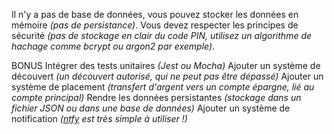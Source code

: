 Il n'y a pas de base de données, vous pouvez stocker les données en mémoire _(pas de persistance)_.
Vous devez respecter les principes de sécurité _(pas de stockage en clair du code PIN, utilisez un algorithme de hachage comme bcrypt ou argon2 par exemple)_.















BONUS
Intégrer des tests unitaires _(Jest ou Mocha)_
Ajouter un système de découvert _(un découvert autorisé, qui ne peut pas être dépassé)_
Ajouter un système de placement _(transfert d'argent vers un compte épargne, lié au compte principal)_
Rendre les données persistantes _(stockage dans un fichier JSON ou dans une base de données)_
Ajouter un système de notification _([ntfy](https://ntfy.sh/) est très simple à utiliser !)_
